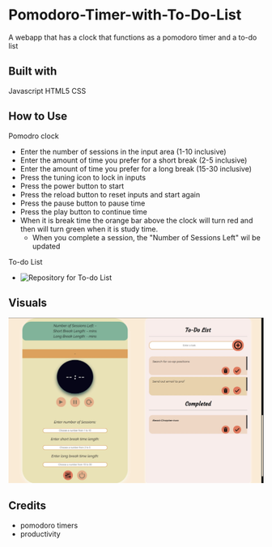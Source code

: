 # Pomodoro-Timer-with-To-Do-List
A webapp that has a clock that functions as a pomodoro timer and a to-do list

## Built with
Javascript
HTML5
CSS

## How to Use
Pomodro clock
- Enter the number of sessions in the input area (1-10 inclusive)
- Enter the amount of time you prefer for a short break (2-5 inclusive)
- Enter the amount of time you prefer for a long break (15-30 inclusive)
- Press the tuning icon to lock in inputs
- Press the power button to start
- Press the reload button to reset inputs and start again
- Press the pause button to pause time
- Press the play button to continue time
- When it is break time the orange bar above the clock will turn red and then will turn green when it is study time.
  - When you complete a session, the "Number of Sessions Left" wil be updated
  
 To-do List
 - ![Repository for To-do List](https://github.com/xvxvdee/Todo-List)
 
## Visuals
![Pomodoro and list visuals](https://github.com/xvxvdee/Pomodoro-Timer-with-To-Do-List/blob/master/pomodoroi.jpg)


## Credits
- pomodoro timers
- productivity
